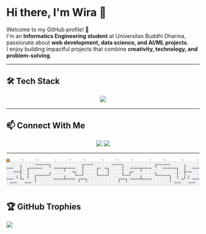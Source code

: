 # Hi there, I'm Wira 👋

Welcome to my GitHub profile! 🚀  
I'm an **Informatics Engineering student** at Universitas Buddhi Dharma, passionate about **web development, data science, and AI/ML projects**.  
I enjoy building impactful projects that combine **creativity, technology, and problem-solving**.  

---

## 🛠️ Tech Stack
<p align="center">
  <img src="https://skillicons.dev/icons?i=js,ts,react,nextjs,tailwind,laravel,nodejs,mongodb,mysql,python,git,github" />
</p>

---


## 📫 Connect With Me
<p align="center">
  <a href="https://www.linkedin.com/in/pannavira/"><img src="https://skillicons.dev/icons?i=linkedin" /></a>
  <a href="mailto:work.pannavira@gmail.com"><img src="https://skillicons.dev/icons?i=gmail" /></a>
</p>

---

<picture>
  <source media="(prefers-color-scheme: dark)" srcset="https://raw.githubusercontent.com/Pannavira/Pannavira/output/pacman-contribution-graph-dark.svg">
  <source media="(prefers-color-scheme: light)" srcset="https://raw.githubusercontent.com/Pannavira/Pannavira/output/pacman-contribution-graph.svg">
  <img alt="pacman contribution graph" src="https://raw.githubusercontent.com/Pannavira/Pannavira/output/pacman-contribution-graph.svg">
</picture>




## 🏆 GitHub Trophies
![](https://github-profile-trophy.vercel.app/?username=Pannavira&theme=radical&no-frame=false&no-bg=false&margin-w=4)

<!-- Proudly created with GPRM ( https://gprm.itsvg.in ) -->
<!--
**Pannavira/Pannavira** is a ✨ _special_ ✨ repository because its `README.md` (this file) appears on your GitHub profile.

Here are some ideas to get you started:

- 🔭 I’m currently working on ...
- 🌱 I’m currently learning ...
- 👯 I’m looking to collaborate on ...
- 🤔 I’m looking for help with ...
- 💬 Ask me about ...
- 📫 How to reach me: ...
- 😄 Pronouns: ...
- ⚡ Fun fact: ...
-->

